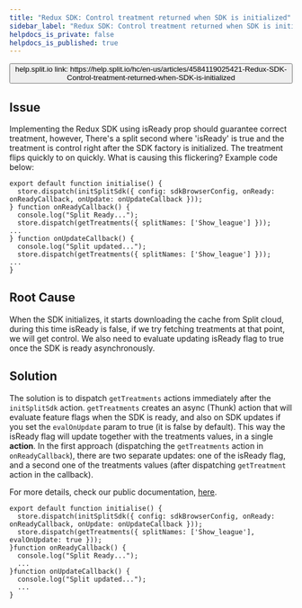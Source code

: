 ```yaml
---
title: "Redux SDK: Control treatment returned when SDK is initialized"
sidebar_label: "Redux SDK: Control treatment returned when SDK is initialized"
helpdocs_is_private: false
helpdocs_is_published: true
---
```


<p>
  <button style={{borderRadius:'8px', border:'1px', fontFamily:'Courier New', fontWeight:'800', textAlign:'left'}}> help.split.io link: https://help.split.io/hc/en-us/articles/4584119025421-Redux-SDK-Control-treatment-returned-when-SDK-is-initialized </button>
</p>

## Issue

Implementing the Redux SDK using isReady prop should guarantee correct treatment, however, There's a split second where 'isReady' is true and the treatment is control right after the SDK factory is initialized. The treatment flips quickly to on quickly. What is causing this flickering? Example code below:

```
export default function initialise() {
  store.dispatch(initSplitSdk({ config: sdkBrowserConfig, onReady: onReadyCallback, onUpdate: onUpdateCallback }));
} function onReadyCallback() {
  console.log("Split Ready...");
  store.dispatch(getTreatments({ splitNames: ['Show_league'] }));
...
} function onUpdateCallback() {
  console.log("Split updated...");
  store.dispatch(getTreatments({ splitNames: ['Show_league'] }));
...
}
```

## Root Cause

When the SDK initializes, it starts downloading the cache from Split cloud, during this time isReady is false, if we try fetching treatments at that point, we will get control. We also need to evaluate updating isReady flag to true once the SDK is ready asynchronously.

## Solution

The solution is to dispatch `getTreatments` actions immediately after the `initSplitSdk` action. `getTreatments` creates an async (Thunk) action that will evaluate feature flags when the SDK is ready, and also on SDK updates if you set the `evalOnUpdate` param to true (it is false by default). This way the isReady flag will update together with the treatments values, in a single **action**.
In the first approach (dispatching the `getTreatments` action in `onReadyCallback`), there are two separate updates: one of the isReady flag, and a second one of the treatments values (after dispatching `getTreatment` action in the callback).

For more details, check our public documentation, [here](https://help.split.io/hc/en-us/articles/360038851551-Redux-SDK#advanced-subscribe-to-events-and-changes).

```
export default function initialise() {
  store.dispatch(initSplitSdk({ config: sdkBrowserConfig, onReady: onReadyCallback, onUpdate: onUpdateCallback }));
  store.dispatch(getTreatments({ splitNames: ['Show_league'], evalOnUpdate: true }));
}function onReadyCallback() {
  console.log("Split Ready...");
  ...
}function onUpdateCallback() {
  console.log("Split updated...");
  ...
}
```